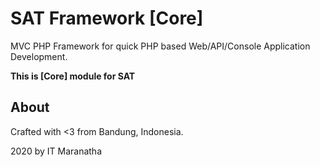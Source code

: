 # SAT Framework [Core]

MVC PHP Framework for quick PHP based Web/API/Console Application Development.

**This is [Core] module for SAT**

## About

Crafted with <3 from Bandung, Indonesia.

2020 by IT Maranatha